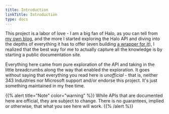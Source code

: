 ```yaml
---
title: Introduction
linkTitle: Introduction
type: docs
---
```


This project is a labor of love - I am a big fan of Halo, as you can tell from [my own blog](https://den.dev/blog/), and the more I started exploring the Halo API and diving into the depths of everything it has to offer (even building [a wrapper for it](https://github.com/dend/grunt)), I realized that the best way for me to actually capture all the knowledge is by starting a public documentation site.

Everything here came from pure exploration of the API and taking in the little breadcrumbs along the way that enabled the exploration. It goes without saying that everything you read here is _unofficial_ - that is, neither 343 Industries nor Microsoft support and/or endorse this project. It's just something maintained in my free time.

{{% alert title="Note" color="warning" %}}
While APIs that are documented here are official, they are subject to change. There is no guarantees, implied or otherwise, that what you see here will work.
{{% /alert %}}